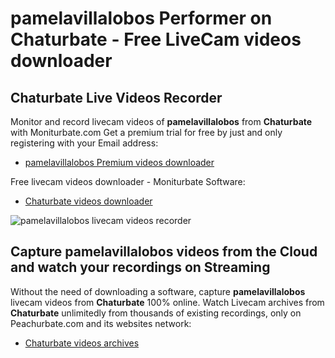 # pamelavillalobos Performer on Chaturbate - Free LiveCam videos downloader

## Chaturbate Live Videos Recorder

Monitor and record livecam videos of **pamelavillalobos** from **Chaturbate** with Moniturbate.com
Get a premium trial for free by just and only registering with your Email address:
* [pamelavillalobos Premium videos downloader](https://moniturbate.com/request-demo-licence-key.html)

Free livecam videos downloader - Moniturbate Software:
* [Chaturbate videos downloader](https://moniturbate.com/moniturbate-download-software.html)

![pamelavillalobos livecam videos recorder](https://peachurnet.com/templates/moniturbate-software.png)


## Capture pamelavillalobos videos from the Cloud and watch your recordings on Streaming

Without the need of downloading a software, capture **pamelavillalobos** livecam videos from **Chaturbate** 100% online.
Watch Livecam archives from **Chaturbate** unlimitedly from thousands of existing recordings, only on Peachurbate.com and its websites network:
* [Chaturbate videos archives](https://peachurnet.com/)